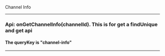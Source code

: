Channel Info

---

### Api: onGetChannelInfo(channelId). This is for get a findUnique and get api

#### The queryKey is "channel-info"

---
